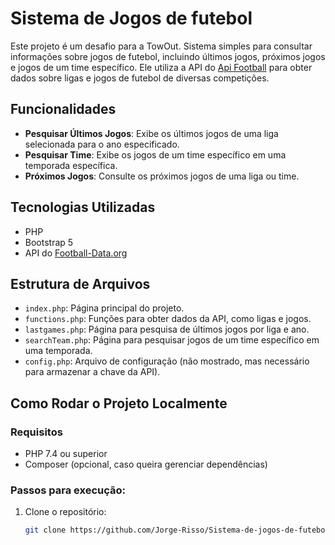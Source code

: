 # Sistema de Jogos de futebol

Este projeto é um desafio para a TowOut.
Sistema simples para consultar informações sobre jogos de futebol, incluindo últimos jogos, próximos jogos e jogos de um time específico. Ele utiliza a API do [Api Football]([https://www.football-data.org/](https://www.api-football.com)) para obter dados sobre ligas e jogos de futebol de diversas competições.

## Funcionalidades

- **Pesquisar Últimos Jogos**: Exibe os últimos jogos de uma liga selecionada para o ano especificado.
- **Pesquisar Time**: Exibe os jogos de um time específico em uma temporada específica.
- **Próximos Jogos**: Consulte os próximos jogos de uma liga ou time.

## Tecnologias Utilizadas

- PHP
- Bootstrap 5
- API do [Football-Data.org](https://www.api-football.com)
  
## Estrutura de Arquivos

- `index.php`: Página principal do projeto.
- `functions.php`: Funções para obter dados da API, como ligas e jogos.
- `lastgames.php`: Página para pesquisa de últimos jogos por liga e ano.
- `searchTeam.php`: Página para pesquisar jogos de um time específico em uma temporada.
- `config.php`: Arquivo de configuração (não mostrado, mas necessário para armazenar a chave da API).

## Como Rodar o Projeto Localmente

### Requisitos

- PHP 7.4 ou superior
- Composer (opcional, caso queira gerenciar dependências)

### Passos para execução:

1. Clone o repositório:
   ```bash
   git clone https://github.com/Jorge-Risso/Sistema-de-jogos-de-futebol
